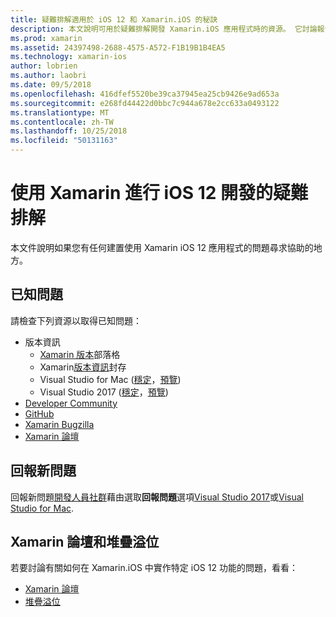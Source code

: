 ```yaml
---
title: 疑難排解適用於 iOS 12 和 Xamarin.iOS 的秘訣
description: 本文說明可用於疑難排解開發 Xamarin.iOS 應用程式時的資源。 它討論報告新問題，以及其他疑難排解資源的已知的問題。
ms.prod: xamarin
ms.assetid: 24397498-2688-4575-A572-F1B19B1B4EA5
ms.technology: xamarin-ios
author: lobrien
ms.author: laobri
ms.date: 09/5/2018
ms.openlocfilehash: 416dfef5520be39ca37945ea25cb9426e9ad653a
ms.sourcegitcommit: e268fd44422d0bbc7c944a678e2cc633a0493122
ms.translationtype: MT
ms.contentlocale: zh-TW
ms.lasthandoff: 10/25/2018
ms.locfileid: "50131163"
---
```

# <a name="troubleshooting-ios-12-development-with-xamarin"></a>使用 Xamarin 進行 iOS 12 開發的疑難排解

本文件說明如果您有任何建置使用 Xamarin iOS 12 應用程式的問題尋求協助的地方。

## <a name="known-issues"></a>已知問題

請檢查下列資源以取得已知問題：

- 版本資訊
    - [Xamarin 版本](http://releases.xamarin.com/)部落格
    - Xamarin[版本資訊](https://developer.xamarin.com/releases/)封存
    - Visual Studio for Mac ([穩定](https://docs.microsoft.com/visualstudio/releasenotes/vs2017-mac-relnotes)，[預覽](https://docs.microsoft.com/visualstudio/releasenotes/vs2017-mac-preview-relnotes))
    - Visual Studio 2017 ([穩定](https://docs.microsoft.com/visualstudio/releasenotes/vs2017-relnotes)，[預覽](https://docs.microsoft.com/visualstudio/releasenotes/vs2017-preview-relnotes))
- [Developer Community](https://developercommunity.visualstudio.com/search.html)
- [GitHub](https://github.com/xamarin/xamarin-macios/issues)
- [Xamarin Bugzilla](https://bugzilla.xamarin.com/query.cgi?product=iOS)
- [Xamarin 論壇](https://forums.xamarin.com/categories/ios)

## <a name="report-a-new-issue"></a>回報新問題

回報新問題[開發人員社群](https://developercommunity.visualstudio.com/spaces/8/index.html)藉由選取**回報問題**選項[Visual Studio 2017](https://docs.microsoft.com/visualstudio/ide/how-to-report-a-problem-with-visual-studio-2017)或[Visual Studio for Mac](https://docs.microsoft.com/visualstudio/mac/report-a-problem).

## <a name="xamarin-forums-and-stack-overflow"></a>Xamarin 論壇和堆疊溢位

若要討論有關如何在 Xamarin.iOS 中實作特定 iOS 12 功能的問題，看看：

- [Xamarin 論壇](http://forums.xamarin.com/categories/ios)
- [堆疊溢位](http://stackoverflow.com/search?tab=newest&q=xamarin)
